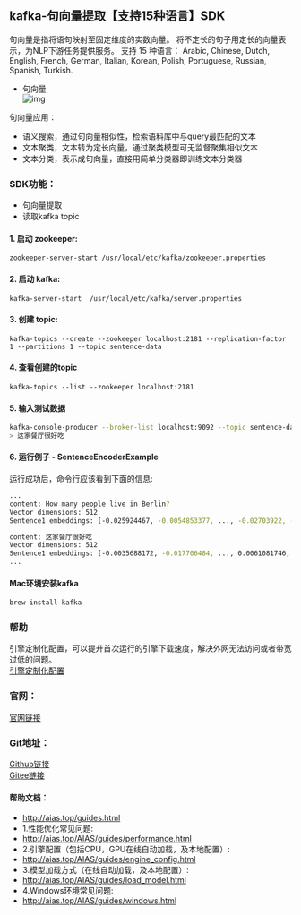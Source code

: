 ## kafka-句向量提取【支持15种语言】SDK
句向量是指将语句映射至固定维度的实数向量。
将不定长的句子用定长的向量表示，为NLP下游任务提供服务。
支持 15 种语言： 
Arabic, Chinese, Dutch, English, French, German, Italian, Korean, Polish, Portuguese, Russian, Spanish, Turkish.
 
- 句向量    
![img](https://aias-home.oss-cn-beijing.aliyuncs.com/AIAS/nlp_sdks/Universal-Sentence-Encoder.png)


句向量应用：
- 语义搜索，通过句向量相似性，检索语料库中与query最匹配的文本
- 文本聚类，文本转为定长向量，通过聚类模型可无监督聚集相似文本
- 文本分类，表示成句向量，直接用简单分类器即训练文本分类器

### SDK功能：
-  句向量提取
-  读取kafka topic

#### 1. 启动 zookeeper:

`zookeeper-server-start /usr/local/etc/kafka/zookeeper.properties`

#### 2. 启动 kafka:

`kafka-server-start  /usr/local/etc/kafka/server.properties`

#### 3. 创建 topic:

`kafka-topics --create --zookeeper localhost:2181 --replication-factor 1 --partitions 1 --topic sentence-data`

#### 4. 查看创建的topic

`kafka-topics --list --zookeeper localhost:2181`

#### 5. 输入测试数据
```bash
kafka-console-producer --broker-list localhost:9092 --topic sentence-data
> 这家餐厅很好吃
```

#### 6. 运行例子 - SentenceEncoderExample
运行成功后，命令行应该看到下面的信息:
```bash
...
content: How many people live in Berlin?
Vector dimensions: 512
Sentence1 embeddings: [-0.025924467, -0.0054853377, ..., -0.02703922, -0.024842339]

content: 这家餐厅很好吃
Vector dimensions: 512
Sentence1 embeddings: [-0.0035688172, -0.017706484, ..., 0.0061081746, -0.023076165]
...
```

#### Mac环境安装kafka 
```bash
brew install kafka
```

### 帮助 
引擎定制化配置，可以提升首次运行的引擎下载速度，解决外网无法访问或者带宽过低的问题。         
[引擎定制化配置](http://aias.top/engine_cpu.html)

### 官网：
[官网链接](http://www.aias.top/)

### Git地址：   
[Github链接](https://github.com/mymagicpower/AIAS)    
[Gitee链接](https://gitee.com/mymagicpower/AIAS)   


#### 帮助文档：
- http://aias.top/guides.html
- 1.性能优化常见问题:
- http://aias.top/AIAS/guides/performance.html
- 2.引擎配置（包括CPU，GPU在线自动加载，及本地配置）:
- http://aias.top/AIAS/guides/engine_config.html
- 3.模型加载方式（在线自动加载，及本地配置）:
- http://aias.top/AIAS/guides/load_model.html
- 4.Windows环境常见问题:
- http://aias.top/AIAS/guides/windows.html